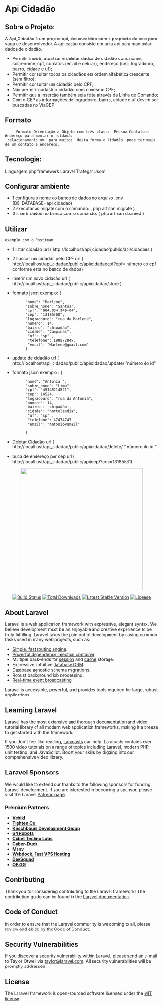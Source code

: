 # Api Cidadão

## Sobre o Projeto:

A Api_Cidadão é um projeto api, desenvolvido com o propósito de este para vaga de desenvolvedor.
A aplicação consiste em uma api para manipular dados de cidadão.


- Permitir inserir, atualizar e deletar dados de cidadão com: nome, sobrenome, cpf, contatos (email e celular), endereço (cep, logradouro, bairro, cidade e uf);
- Permitir consultar todos os cidadãos em ordem alfabética crescente (sem filtro);
- Permitir consultar um cidadão pelo CPF;
- Não permitir cadastrar cidadão com o mesmo CPF;
- Permitir que a inserção também seja feita através da Linha de Comando;
- Com o CEP as informações de logradouro, bairro, cidade e uf devem ser buscadas no ViaCEP

## Formato

         Formato Orientação a Objeto com três classe  Pessoa Contato e Endereço para montar o  cidadão
     relacionamento um  para muitos  desta forma o Cidadão  pode ter mais de um contato e endereço.

## Tecnologia:

Linguagem php framework Laravel
Trafegar Jsom

## Configurar ambiente
 - 1 configura o nome do banco de dados no arquivo .env (DB_DATABASE=api_cidadao)
 - 2 executar as migate com o comando: ( php artisan  migrate )
 - 3 inserir dados no banco com o comando: ( php artisan db:seed )
 
## Utilizar
    exemplo com o Postiman 
-  1 listar cidadão url ( http://localhost/api_cidadao/public/api/cidadoes )
-  2 buscar um cidadão pelo CPF  url (  http://localhost/api_cidadao/public/api/cidadaocpf?cpf= número do cpf conforme esta no banco de dados)     
- inserir um novo cidadão url ( http://localhost/api_cidadao/public/api/cidadao/store )
- formato jsom  exemplo: {
   
            "nome": "Marlene",
            "sobre_nome": "Santos",
            "cpf": "884.004.949-00",             
            "cep": "13185560",
            "logradouro": "rua da Marlene",
            "numero": 14,
            "bairro": "chapadão",
            "cidade": "Campinas",
             "uf": "sp" ,          
             "telefone": 198872845,
             "email": "Marlene@gmail.com"
            }
                
            
- update de cidadão url (  http://localhost/api_cidadao/public/api/cidadao/update/ "número do id"
- formato jsom exemplo : {
   
           
            "nome": "Antonia ",
            "sobre_nome": "Lima",
            "cpf": "45145214521",             
            "cep": 14524,
            "logradouro": "rua da Antonia",
            "numero": 14,
            "bairro": "chapadão",
            "cidade": "hortolandia",
             "uf": "sp" ,          
             "telefone": 47474747,
             "email": "Antonio@gmail"
                                
            }
- Deletar Cidadão url ( http://localhost/api_cidadao/public/api/cidadao/delete/ " número do id "
- buca de endereço por cep  url ( http://localhost/api_cidadao/public/api/cep/?cep=13185561)

   


        



<p align="center"><a href="https://laravel.com" target="_blank"><img src="https://raw.githubusercontent.com/laravel/art/master/logo-lockup/5%20SVG/2%20CMYK/1%20Full%20Color/laravel-logolockup-cmyk-red.svg" width="400"></a></p>

<p align="center">
<a href="https://travis-ci.org/laravel/framework"><img src="https://travis-ci.org/laravel/framework.svg" alt="Build Status"></a>
<a href="https://packagist.org/packages/laravel/framework"><img src="https://poser.pugx.org/laravel/framework/d/total.svg" alt="Total Downloads"></a>
<a href="https://packagist.org/packages/laravel/framework"><img src="https://poser.pugx.org/laravel/framework/v/stable.svg" alt="Latest Stable Version"></a>
<a href="https://packagist.org/packages/laravel/framework"><img src="https://poser.pugx.org/laravel/framework/license.svg" alt="License"></a>
</p>

## About Laravel

Laravel is a web application framework with expressive, elegant syntax. We believe development must be an enjoyable and creative experience to be truly fulfilling. Laravel takes the pain out of development by easing common tasks used in many web projects, such as:

- [Simple, fast routing engine](https://laravel.com/docs/routing).
- [Powerful dependency injection container](https://laravel.com/docs/container).
- Multiple back-ends for [session](https://laravel.com/docs/session) and [cache](https://laravel.com/docs/cache) storage.
- Expressive, intuitive [database ORM](https://laravel.com/docs/eloquent).
- Database agnostic [schema migrations](https://laravel.com/docs/migrations).
- [Robust background job processing](https://laravel.com/docs/queues).
- [Real-time event broadcasting](https://laravel.com/docs/broadcasting).

Laravel is accessible, powerful, and provides tools required for large, robust applications.

## Learning Laravel

Laravel has the most extensive and thorough [documentation](https://laravel.com/docs) and video tutorial library of all modern web application frameworks, making it a breeze to get started with the framework.

If you don't feel like reading, [Laracasts](https://laracasts.com) can help. Laracasts contains over 1500 video tutorials on a range of topics including Laravel, modern PHP, unit testing, and JavaScript. Boost your skills by digging into our comprehensive video library.

## Laravel Sponsors

We would like to extend our thanks to the following sponsors for funding Laravel development. If you are interested in becoming a sponsor, please visit the Laravel [Patreon page](https://patreon.com/taylorotwell).

### Premium Partners

- **[Vehikl](https://vehikl.com/)**
- **[Tighten Co.](https://tighten.co)**
- **[Kirschbaum Development Group](https://kirschbaumdevelopment.com)**
- **[64 Robots](https://64robots.com)**
- **[Cubet Techno Labs](https://cubettech.com)**
- **[Cyber-Duck](https://cyber-duck.co.uk)**
- **[Many](https://www.many.co.uk)**
- **[Webdock, Fast VPS Hosting](https://www.webdock.io/en)**
- **[DevSquad](https://devsquad.com)**
- **[OP.GG](https://op.gg)**

## Contributing

Thank you for considering contributing to the Laravel framework! The contribution guide can be found in the [Laravel documentation](https://laravel.com/docs/contributions).

## Code of Conduct

In order to ensure that the Laravel community is welcoming to all, please review and abide by the [Code of Conduct](https://laravel.com/docs/contributions#code-of-conduct).

## Security Vulnerabilities

If you discover a security vulnerability within Laravel, please send an e-mail to Taylor Otwell via [taylor@laravel.com](mailto:taylor@laravel.com). All security vulnerabilities will be promptly addressed.

## License

The Laravel framework is open-sourced software licensed under the [MIT license](https://opensource.org/licenses/MIT).
